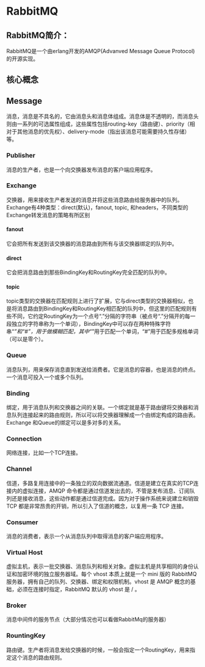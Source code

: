 # RabbitMQ
## RabbitMQ简介：
RabbitMQ是一个由erlang开发的AMQP(Advanved Message Queue Protocol)的开源实现。

## 核心概念 
  
## Message
消息，消息是不具名的，它由消息头和消息体组成。消息体是不透明的，而消息头则由一系列的可选属性组成，这些属性包括routing-key（路由键）、priority（相对于其他消息的优先权）、delivery-mode（指出该消息可能需要持久性存储）等。

### Publisher
消息的生产者，也是一个向交换器发布消息的客户端应用程序。

### Exchange
交换器，用来接收生产者发送的消息并将这些消息路由给服务器中的队列。
Exchange有4种类型：direct(默认)，fanout, topic, 和headers，不同类型的Exchange转发消息的策略有所区别
#### fanout
它会把所有发送到该交换器的消息路由到所有与该交换器绑定的队列中。
#### direct
它会把消息路由到那些BindingKey和RoutingKey完全匹配的队列中。
#### topic
topic类型的交换器在匹配规则上进行了扩展，它与direct类型的交换器相似，也是将消息路由到BindingKey和RoutingKey相匹配的队列中，但这里的匹配规则有些不同，它约定RoutingKey为一个点号“.”分隔的字符串（被点号“.”分隔开的每一段独立的字符串称为一个单词），BindingKey中可以存在两种特殊字符串“*”和“#”，用于做模糊匹配，其中“*”用于匹配一个单词，“#”用于匹配多规格单词（可以是零个）。

### Queue
消息队列，用来保存消息直到发送给消费者。它是消息的容器，也是消息的终点。一个消息可投入一个或多个队列。

### Binding
绑定，用于消息队列和交换器之间的关联。一个绑定就是基于路由键将交换器和消息队列连接起来的路由规则，所以可以将交换器理解成一个由绑定构成的路由表。
Exchange 和Queue的绑定可以是多对多的关系。

### Connection
网络连接，比如一个TCP连接。

### Channel
信道，多路复用连接中的一条独立的双向数据流通道。信道是建立在真实的TCP连接内的虚拟连接，AMQP 命令都是通过信道发出去的，不管是发布消息、订阅队列还是接收消息，这些动作都是通过信道完成。因为对于操作系统来说建立和销毁 TCP 都是非常昂贵的开销，所以引入了信道的概念，以复用一条 TCP 连接。
### Consumer
消息的消费者，表示一个从消息队列中取得消息的客户端应用程序。

### Virtual Host
虚拟主机，表示一批交换器、消息队列和相关对象。虚拟主机是共享相同的身份认证和加密环境的独立服务器域。每个 vhost 本质上就是一个 mini 版的 RabbitMQ 服务器，拥有自己的队列、交换器、绑定和权限机制。vhost 是 AMQP 概念的基础，必须在连接时指定，RabbitMQ 默认的 vhost 是 / 。

### Broker
消息中间件的服务节点（大部分情况也可以看做RabbitMq的服务器）
### RountingKey
路由键。生产者将消息发给交换器的时候，一般会指定一个RoutingKey，用来指定这个消息的路由规则。

